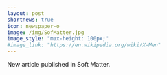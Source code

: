 ```yaml
---
layout: post
shortnews: true
icon: newspaper-o
image: /img/SofMatter.jpg
image_style: "max-height: 100px;"
#image_link: "https://en.wikipedia.org/wiki/X-Men"
---
```


New article published in Soft Matter.
